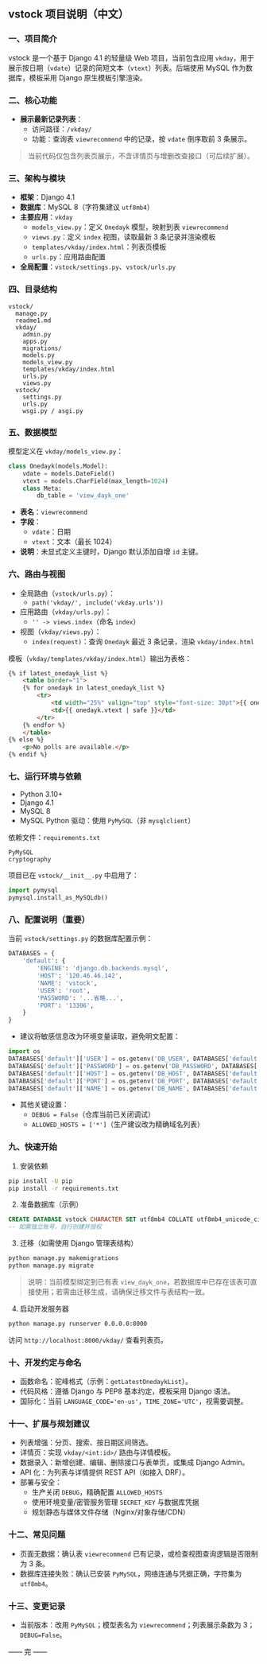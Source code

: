 ## vstock 项目说明（中文）

### 一、项目简介
vstock 是一个基于 Django 4.1 的轻量级 Web 项目，当前包含应用 `vkday`，用于展示按日期（`vdate`）记录的简短文本（`vtext`）列表。后端使用 MySQL 作为数据库，模板采用 Django 原生模板引擎渲染。

### 二、核心功能
- **展示最新记录列表**：
  - 访问路径：`/vkday/`
  - 功能：查询表 `viewrecommend` 中的记录，按 `vdate` 倒序取前 3 条展示。

> 当前代码仅包含列表页展示，不含详情页与增删改查接口（可后续扩展）。

### 三、架构与模块
- **框架**：Django 4.1
- **数据库**：MySQL 8（字符集建议 `utf8mb4`）
- **主要应用**：`vkday`
  - `models_view.py`：定义 `Onedayk` 模型，映射到表 `viewrecommend`
  - `views.py`：定义 `index` 视图，读取最新 3 条记录并渲染模板
  - `templates/vkday/index.html`：列表页模板
  - `urls.py`：应用路由配置
- **全局配置**：`vstock/settings.py`、`vstock/urls.py`

### 四、目录结构
```
vstock/
  manage.py
  readme1.md
  vkday/
    admin.py
    apps.py
    migrations/
    models.py
    models_view.py
    templates/vkday/index.html
    urls.py
    views.py
  vstock/
    settings.py
    urls.py
    wsgi.py / asgi.py
```

### 五、数据模型
模型定义在 `vkday/models_view.py`：
```python
class Onedayk(models.Model):
    vdate = models.DateField()
    vtext = models.CharField(max_length=1024)
    class Meta:
        db_table = 'view_dayk_one'
```

- **表名**：`viewrecommend`
- **字段**：
  - `vdate`：日期
  - `vtext`：文本（最长 1024）
- **说明**：未显式定义主键时，Django 默认添加自增 `id` 主键。

### 六、路由与视图
- 全局路由（`vstock/urls.py`）：
  - `path('vkday/', include('vkday.urls'))`
- 应用路由（`vkday/urls.py`）：
  - `'' -> views.index`（命名 `index`）
- 视图（`vkday/views.py`）：
  - `index(request)`：查询 `Onedayk` 最近 3 条记录，渲染 `vkday/index.html`

模板（`vkday/templates/vkday/index.html`）输出为表格：
```html
{% if latest_onedayk_list %}
    <table border="1">
    {% for onedayk in latest_onedayk_list %}
        <tr>
            <td width="25%" valign="top" style="font-size: 30pt">{{ onedayk.vdate | date:'Y-m-d' }}</td>
            <td>{{ onedayk.vtext | safe }}</td>
        </tr>
    {% endfor %}
    </table>
{% else %}
    <p>No polls are available.</p>
{% endif %}
```

### 七、运行环境与依赖
- Python 3.10+
- Django 4.1
- MySQL 8
- MySQL Python 驱动：使用 `PyMySQL`（非 `mysqlclient`）

依赖文件：`requirements.txt`
```
PyMySQL
cryptography
```

项目已在 `vstock/__init__.py` 中启用了：
```python
import pymysql
pymysql.install_as_MySQLdb()
```

### 八、配置说明（重要）
当前 `vstock/settings.py` 的数据库配置示例：
```python
DATABASES = {
    'default': {
        'ENGINE': 'django.db.backends.mysql',
        'HOST': '120.46.46.142',
        'NAME': 'vstock',
        'USER': 'root',
        'PASSWORD': '...省略...',
        'PORT': '13306',
    }
}
```

- 建议将敏感信息改为环境变量读取，避免明文配置：
```python
import os
DATABASES['default']['USER'] = os.getenv('DB_USER', DATABASES['default']['USER'])
DATABASES['default']['PASSWORD'] = os.getenv('DB_PASSWORD', DATABASES['default']['PASSWORD'])
DATABASES['default']['HOST'] = os.getenv('DB_HOST', DATABASES['default']['HOST'])
DATABASES['default']['PORT'] = os.getenv('DB_PORT', DATABASES['default']['PORT'])
DATABASES['default']['NAME'] = os.getenv('DB_NAME', DATABASES['default']['NAME'])
```

- 其他关键设置：
  - `DEBUG = False`（仓库当前已关闭调试）
  - `ALLOWED_HOSTS = ['*']`（生产建议改为精确域名列表）

### 九、快速开始
1. 安装依赖
```bash
pip install -U pip
pip install -r requirements.txt
```
2. 准备数据库（示例）
```sql
CREATE DATABASE vstock CHARACTER SET utf8mb4 COLLATE utf8mb4_unicode_ci;
-- 如需独立账号，自行创建并授权
```
3. 迁移（如需使用 Django 管理表结构）
```bash
python manage.py makemigrations
python manage.py migrate
```
> 说明：当前模型绑定到已有表 `view_dayk_one`，若数据库中已存在该表可直接使用；若需由迁移生成，请确保迁移文件与表结构一致。

4. 启动开发服务器
```bash
python manage.py runserver 0.0.0.0:8000
```
访问 `http://localhost:8000/vkday/` 查看列表页。

### 十、开发约定与命名
- 函数命名：驼峰格式（示例：`getLatestOnedaykList`）。
- 代码风格：遵循 Django 与 PEP8 基本约定，模板采用 Django 语法。
- 国际化：当前 `LANGUAGE_CODE='en-us'`，`TIME_ZONE='UTC'`，视需要调整。

### 十一、扩展与规划建议
- 列表增强：分页、搜索、按日期区间筛选。
- 详情页：实现 `vkday/<int:id>/` 路由与详情模板。
- 数据录入：新增创建、编辑、删除接口与表单页，或集成 Django Admin。
- API 化：为列表与详情提供 REST API（如接入 DRF）。
- 部署与安全：
  - 生产关闭 `DEBUG`，精确配置 `ALLOWED_HOSTS`
  - 使用环境变量/密管服务管理 `SECRET_KEY` 与数据库凭据
  - 规划静态与媒体文件存储（Nginx/对象存储/CDN）

### 十二、常见问题
- 页面无数据：确认表 `viewrecommend` 已有记录，或检查视图查询逻辑是否限制为 3 条。
- 数据库连接失败：确认已安装 `PyMySQL`，网络连通与凭据正确，字符集为 `utf8mb4`。

### 十三、变更记录
- 当前版本：改用 `PyMySQL`；模型表名为 `viewrecommend`；列表展示条数为 3；`DEBUG=False`。

—— 完 ——